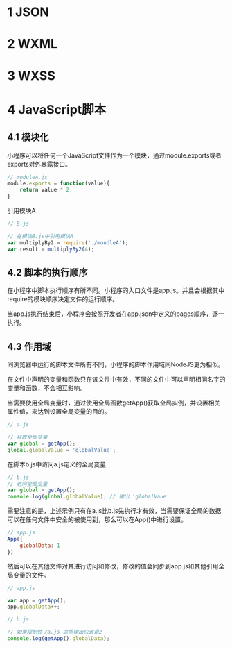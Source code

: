 # 1 JSON

# 2 WXML

# 3 WXSS

# 4 JavaScript脚本

## 4.1 模块化

小程序可以将任何一个JavaScript文件作为一个模块，通过module.exports或者exports对外暴露接口。

```js
// moduleA.js
module.exports = function(value){
    return value * 2;
}
```

引用模块A

```js
// B.js

// 在模块B.js中引用模块A
var multiplyBy2 = require('./moudleA');
var result = multiplyBy2(4);
```

## 4.2 脚本的执行顺序

在小程序中脚本执行顺序有所不同。小程序的入口文件是app.js。并且会根据其中require的模块顺序决定文件的运行顺序。

当app.js执行结束后，小程序会按照开发者在app.json中定义的pages顺序，逐一执行。

## 4.3 作用域

同浏览器中运行的脚本文件所有不同，小程序的脚本作用域同NodeJS更为相似。

在文件中声明的变量和函数只在该文件中有效，不同的文件中可以声明相同名字的变量和函数，不会相互影响。

当需要使用全局变量时，通过使用全局函数getApp()获取全局实例，并设置相关属性值，来达到设置全局变量的目的。

```js
// a.js

// 获取全局变量
var global = getApp();
global.globalValue = 'globalValue';
```

在脚本b.js中访问a.js定义的全局变量

```js
// b.js
// 访问全局变量
var global = getApp();
console.log(global.globalValue); // 输出 'globalVaue'
```

需要注意的是，上述示例只有在a.js比b.js先执行才有效，当需要保证全局的数据可以在任何文件中安全的被使用到，那么可以在App()中进行设置。

```js
// app.js
App({
    globalData: 1
})
```

然后可以在其他文件对其进行访问和修改，修改的值会同步到app.js和其他引用全局变量的文件。

```js
// app.js

var app = getApp();
app.globalData++;
```

```js
// b.js

// 如果限制性了a.js 这里输出应该是2
console.log(getApp().globalData); 
```







